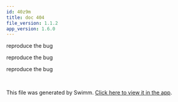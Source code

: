 ```yaml
---
id: 40z9m
title: doc 404
file_version: 1.1.2
app_version: 1.6.0
---
```


reproduce the bug

reproduce the bug

reproduce the bug

<br/>

This file was generated by Swimm. [Click here to view it in the app](http://localhost:5002/repos/Z2l0aHViJTNBJTNBTm9hUmVwbyUzQSUzQU5vYW96ZXI=/docs/40z9m).

